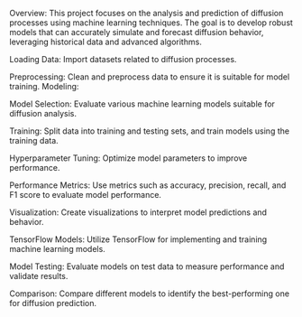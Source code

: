 Overview: This project focuses on the analysis and prediction of diffusion processes using machine learning techniques. The goal is to develop robust models that can accurately simulate and forecast diffusion behavior, leveraging historical data and advanced algorithms.

Loading Data: Import datasets related to diffusion processes.

Preprocessing: Clean and preprocess data to ensure it is suitable for model training.
Modeling:

Model Selection: Evaluate various machine learning models suitable for diffusion analysis.

Training: Split data into training and testing sets, and train models using the training data.

Hyperparameter Tuning: Optimize model parameters to improve performance.

Performance Metrics: Use metrics such as accuracy, precision, recall, and F1 score to evaluate model performance.

Visualization: Create visualizations to interpret model predictions and behavior.

TensorFlow Models: Utilize TensorFlow for implementing and training machine learning models.

Model Testing: Evaluate models on test data to measure performance and validate results.

Comparison: Compare different models to identify the best-performing one for diffusion prediction.
